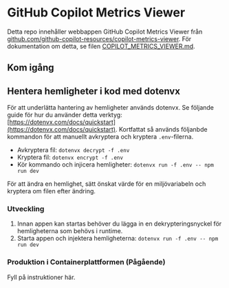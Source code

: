 # GitHub Copilot Metrics Viewer

Detta repo innehåller webbappen GitHub Copilot Metrics Viewer från [github.com/github-copilot-resources/copilot-metrics-viewer](https://github.com/github-copilot-resources/copilot-metrics-viewer). För dokumentation om detta, se filen [COPILOT_METRICS_VIEWER.md](./COPILOT_METRICS_VIEWER.md).

## Kom igång

## Hentera hemligheter i kod med dotenvx

För att underlätta hantering av hemligheter används dotenvx. Se följande guide för hur du använder detta verktyg: [https://dotenvx.com/docs/quickstart](https://dotenvx.com/docs/quickstart). Kortfattat så används följanbde kommandon för att manuellt avkryptera och kryptera `.env`-filerna.

- Avkryptera fil: `dotenvx decrypt -f .env`
- Kryptera fil: `dotenvx encrypt -f .env`
- Kör kommando och injicera hemligheter: `dotenvx run -f .env -- npm run dev`

För att ändra en hemlighet, sätt önskat värde för en miljövariabeln och kryptera om filen efter ändring.

### Utveckling

1. Innan appen kan startas behöver du lägga in en dekrypteringsnyckel för hemligheterna som behövs i runtime.
2. Starta appen och injektera hemligheterna: `dotenvx run -f .env -- npm run dev`

### Produktion i Containerplattformen (Pågående)

Fyll på instruktioner här.
